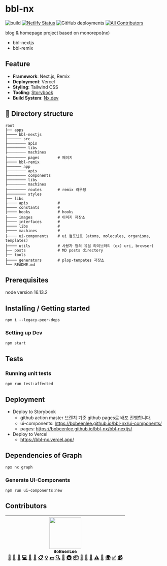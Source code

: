 # bbl-nx

![build](https://github.com/BoBeenLee/bbl-nx/actions/workflows/ci-cd.yml/badge.svg)
[![Netlify Status](https://api.netlify.com/api/v1/badges/9df06975-e9cf-4761-bf57-48f6f970c96b/deploy-status)](https://app.netlify.com/sites/bbl/deploys)
![GitHub deployments](https://img.shields.io/github/deployments/BoBeenLee/bbl-nx/production?label=vercel&logo=vercel&logoColor=white)
[![All Contributors](https://img.shields.io/badge/all_contributors-1-orange.svg?style=flat-square)](#contributors)

blog & homepage project based on monorepo(nx)

- bbl-nextjs
- bbl-remix

## Feature

- **Framework**: Next.js, Remix
- **Deployment**: Vercel
- **Styling**: Tailwind CSS
- **Tooling**: [Storybook](https://github.com/storybooks/storybook)
- **Build System**: [Nx.dev](https://nx.dev/)

## 📂 Directory structure

    root
    ├── apps
    ├──── bbl-nextjs
    ├────── src
    ├──────── apis
    ├──────── libs
    ├──────── machines
    ├──────── pages        # 페이지
    ├──── bbl-remix
    ├────── app
    ├──────── apis
    ├──────── components
    ├──────── libs
    ├──────── machines
    ├──────── routes       # remix 라우팅
    ├──────── styles
    ├── libs
    ├──── apis             #
    ├──── constants        #
    ├──── hooks            # hooks
    ├──── images           # 이미지 저장소
    ├──── interfaces       #
    ├──── libs             #
    ├──── machines         #
    ├──── ui-components    # ui 컴포넌트 (atoms, molecules, organisms, templates)
    ├──── utils            # 사용자 정의 유틸 라이브러리 (ex) uri, browser)
    ├── posts              # MD posts directory
    ├── tools
    ├──── generators       # plop-tempates 저장소
    └── README.md

## Prerequisites

node version 16.13.2

## Installing / Getting started

```shell
npm i --legacy-peer-deps
```

### Setting up Dev

```shell
npm start
```

## Tests

### Running unit tests

```shell
npm run test:affected
```

## Deployment

- Deploy to Storybook
  - github action master 브랜치 기준 github pages로 배포 진행합니다.
  - ui-components: https://bobeenlee.github.io/bbl-nx/ui-components/
  - pages: https://bobeenlee.github.io/bbl-nx/bbl-nextjs/
- Deploy to Vercel
  - https://bbl-nx.vercel.app/

## Dependencies of Graph

```
npx nx graph
```

### Generate UI-Components

```
npm run ui-components:new
```

## Contributors

<!-- ALL-CONTRIBUTORS-LIST:START - Do not remove or modify this section -->
<!-- prettier-ignore -->
| [<img src="https://avatars0.githubusercontent.com/u/1489321?v=4" width="100px;"/><br /><sub><b>BoBeenLee</b></sub>](https://bbl.netlify.com/)<br />[💬](#question-BoBinLee "Answering Questions") [📝](#blog-BoBinLee "Blogposts") [🐛](https://github.com/BoBinLee/asking-price/issues?q=author%3ABoBinLee "Bug reports") [💻](https://github.com/BoBinLee/asking-price/commits?author=BoBinLee "Code") [🎨](#design-BoBinLee "Design") [📖](https://github.com/BoBinLee/asking-price/commits?author=BoBinLee "Documentation") [📋](#eventOrganizing-BoBinLee "Event Organizing") [💡](#example-BoBinLee "Examples") [💵](#financial-BoBinLee "Financial") [🔍](#fundingFinding-BoBinLee "Funding Finding") [🤔](#ideas-BoBinLee "Ideas, Planning, & Feedback") [🚇](#infra-BoBinLee "Infrastructure (Hosting, Build-Tools, etc)") [📦](#platform-BoBinLee "Packaging/porting to new platform") [🔌](#plugin-BoBinLee "Plugin/utility libraries") [👀](#review-BoBinLee "Reviewed Pull Requests") [📢](#talk-BoBinLee "Talks") [⚠️](https://github.com/BoBinLee/asking-price/commits?author=BoBinLee "Tests") [🔧](#tool-BoBinLee "Tools") [🌍](#translation-BoBinLee "Translation") [✅](#tutorial-BoBinLee "Tutorials") [📹](#video-BoBinLee "Videos") |
| :---: |

<!-- ALL-CONTRIBUTORS-LIST:END -->
